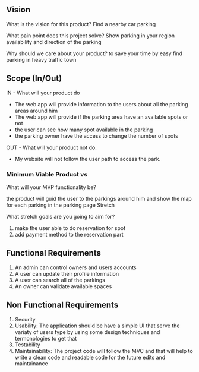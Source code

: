 ## Vision 
What is the vision for this product?
Find a nearby car parking

What pain point does this project solve?
Show parking in your region availability and direction of the parking

Why should we care about your product?
to save your time by easy find parking in heavy traffic town

## Scope (In/Out)

IN - What will your product do
- The web app will provide information to the users about all the parking areas around him
- The web app will provide if the parking area have an available spots or not
- the user can see how many spot available in the parking
- the parking owner have the access to change the number of spots

OUT - What will your product not do.
- My website will not follow the user path to access the park.

### Minimum Viable Product vs

What will your MVP functionality be?

the product will guid the user to the parkings around him and show the map for each parking in the parking page
Stretch

What stretch goals are you going to aim for?

1. make the user able to do reservation for spot
2. add payment method to the reservation part

## Functional Requirements

1. An admin can control owners and users accounts
2. A user can update their profile information
3. A user can search all of the parkings
4. An owner can validate available spaces

## Non Functional Requirements

1. Security
2. Usability: The application should be have a simple UI that serve the variaty of users type by using some design techniques and termonologies to get that
3. Testability
4. Maintainability: The project code will follow the MVC and that will help to write a clean code and readable code for the future edits and maintainance

